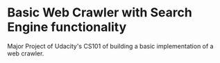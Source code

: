 # Basic Web Crawler with Search Engine functionality
Major Project of Udacity's CS101 of building a basic implementation of a web crawler.

